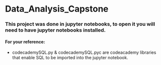 # Data_Analysis_Capstone

### This project was done in jupyter notebooks, to open it you will need to have jupyter notebooks installed. 



#### For your reference:

 - codecademySQL.py & codecademySQL.pyc are codeacademy libraries that enable SQL to be imported into the jupyter notebook. 

